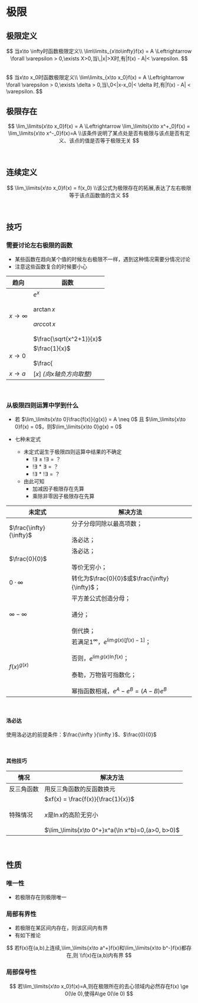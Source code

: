 # 极限

## 极限定义

$$
当x\to \infty时函数极限定义\\
\lim\limits_{x\to\infty}f(x) = A \Leftrightarrow \forall \varepsilon > 0,\exists X>0,当\,|x|>X时,有|f(x) - A|< \varepsilon.
$$

<br>
$$
当x\to x_0时函数极限定义\\
\lim\limits_{x\to x_0}f(x) = A \Leftrightarrow \forall \varepsilon > 0,\exists \delta > 0,当\,0<|x-x_0|< \delta 时,有|f(x) - A| < \varepsilon.
$$
<br>

## 极限存在

$$
\lim_\limits{x\to x_0}f(x) = A \Leftrightarrow \lim_\limits{x\to x^+_0}f(x) =  \lim_\limits{x\to x^-_0}f(x)=A
\\该条件说明了某点处是否有极限与该点是否有定义、该点的值是否等于极限无关
$$

<br>

## 连续定义

$$
\lim_\limits{x\to x_0}f(x) = f(x_0)
\\该公式为极限存在的拓展,表达了左右极限等于该点函数值的含义
$$

<br>

## 技巧

### 需要讨论左右极限的函数

- 某些函数在趋向某个值的时候左右极限不一样，遇到这种情况需要分情况讨论
- 注意这些函数复合的时候要小心

| 趋向          | 函数                                                         |
| ------------- | ------------------------------------------------------------ |
| $x\to \infty$ | $e^x$<br /><br />$\arctan x$<br /><br />$arc\cot x$<br /><br />$\frac{\sqrt{x^2+1}}{x}$ |
| $x\to 0$      | $\frac{1}{x}$<br /><br />$\frac{|x|}{x}$                     |
| $x\to a$      | $[x]$ *(向x轴负方向取整)*                                    |

<br>

### 从极限四则运算中学到什么

- 若 $\lim_\limits{x\to 0}\frac{f(x)}{g(x)} = A \neq 0$ 且 $\lim_\limits{x\to 0}f(x) = 0$，则$\lim_\limits{x\to 0}g(x) = 0$

- 七种未定式
  - 未定式诞生于极限四则运算中结果的不确定
    - $!\exists \,\,\pm\,\, !\exists = ？$
    - $!\exists \,\,*\,\, \exists = ？$
    - $!\exists \,\,*\,\, !\exists = ？$
  - 由此可知
    - 加减因子极限存在先算
    - 乘除非零因子极限存在先算

| 未定式                  | 解决方法                                                     |
| ----------------------- | ------------------------------------------------------------ |
| $\frac{\infty}{\infty}$ | 分子分母同除以最高项数；<br /><br />洛必达；                 |
| $\frac{0}{0}$           | 洛必达；<br /><br />等价无穷小；                             |
| $0·\infty$              | 转化为$\frac{0}{0}$或$\frac{\infty}{\infty}$；               |
| $\infty - \infty$       | 平方差公式创造分母；<br /><br />通分；<br /><br />倒代换；   |
| $f(x)^{g(x)}$           | 若满足$1^{\infty}$，$e^{\lim g(x)[f(x) - 1]}$；<br /><br />否则，$e^{\lim g(x)\ln f(x)}$；<br /><br />泰勒，万物皆可指数化；<br /><br />幂指函数相减，$e^A-e^B=(A-B)e^B$ |

<br>

#### 洛必达

使用洛必达的前提条件：$\frac{\infty }{\infty }$、$\frac{0}{0}$

<br>

#### 其他技巧

| 情况       | 解决方法                                                     |
| ---------- | ------------------------------------------------------------ |
| 反三角函数 | 用反三角函数的反函数换元                                     |
| 特殊情况   | $xf(x) = \frac{f(x)}{\frac{1}{x}}$<br /><br />$x$是$\ln x$的高阶无穷小<br /><br />$\lim_\limits{x\to 0^+}x^a(\ln x^b)=0,(a>0, b>0)$ |

<br>

## 性质

### 唯一性

- 若极限存在则极限唯一

### 局部有界性

- 若极限在某区间内存在，则该区间内有界
- 有如下推论

$$
若f(x)在(a,b)上连续,\lim_\limits{x\to a^+}f(x)和\lim_\limits{x\to b^-}f(x)都存在,则
\\f(x)在(a,b)内有界
$$

### 局部保号性

$$
若\lim_\limits{x\to x_0}f(x)=A,则在极限所在的去心领域内必然存在f(x) \ge 0(\le 0),使得A\ge 0(\le 0)
$$

